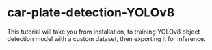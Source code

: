 # car-plate-detection-YOLOv8
This tutorial will take you from installation, to  training YOLOv8 object detection model with a custom dataset, then exporting it for inference.
